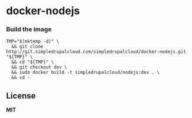 # docker-nodejs

### Build the image

    TMP="$(mktemp -d)" \
      && git clone http://git.simpledrupalcloud.com/simpledrupalcloud/docker-nodejs.git "${TMP}" \
      && cd "${TMP}" \
      && git checkout dev \
      && sudo docker build -t simpledrupalcloud/nodejs:dev . \
      && cd -

## License

**MIT**
